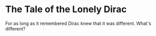 # The Tale of the Lonely Dirac

For as long as it remembered Dirac knew that it was different.
What's different?
